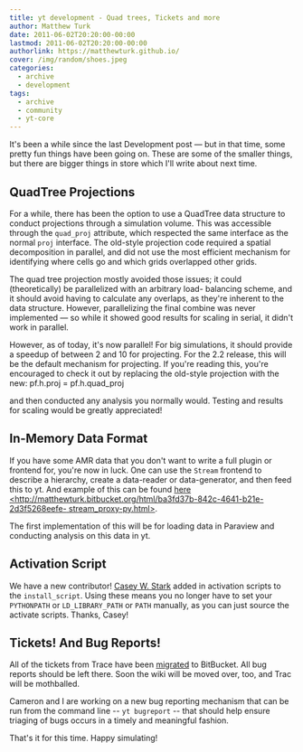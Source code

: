 ```yaml
---
title: yt development - Quad trees, Tickets and more
author: Matthew Turk
date: 2011-06-02T20:20:00-00:00
lastmod: 2011-06-02T20:20:00-00:00
authorlink: https://matthewturk.github.io/
cover: /img/random/shoes.jpeg
categories:
  - archive
  - development
tags:
  - archive
  - community
  - yt-core
---
```

It's been a while since the last Development post &mdash; but in that
time, some pretty fun things have been going on. These are some of the
smaller things, but there are bigger things in store which I'll write
about next time.

## QuadTree Projections

For a while, there has been the option to use a QuadTree data structure
to conduct projections through a simulation volume. This was accessible
through the `quad_proj` attribute, which respected the same interface as
the normal `proj` interface. The old-style projection code required a
spatial decomposition in parallel, and did not use the most efficient
mechanism for identifying where cells go and which grids overlapped
other grids.

The quad tree projection mostly avoided those issues; it could
(theoretically) be parallelized with an arbitrary load- balancing
scheme, and it should avoid having to calculate any overlaps, as they're
inherent to the data structure. However, parallelizing the final combine
was never implemented &mdash; so while it showed good results for
scaling in serial, it didn't work in parallel.

However, as of today, it's now parallel! For big simulations, it should
provide a speedup of between 2 and 10 for projecting. For the 2.2
release, this will be the default mechanism for projecting. If you're
reading this, you're encouraged to check it out by replacing the
old-style projection with the new: pf.h.proj = pf.h.quad\_proj

and then conducted any analysis you normally would. Testing and results
for scaling would be greatly appreciated!

## In-Memory Data Format

If you have some AMR data that you don't want to write a full plugin or
frontend for, you're now in luck. One can use the `Stream` frontend to
describe a hierarchy, create a data-reader or data-generator, and then
feed this to yt. And example of this can be found [here
&lt;http://matthewturk.bitbucket.org/html/ba3fd37b-842c-4641-b21e-2d3f5268eefe-
stream\_proxy-py.html&gt;]().

The first implementation of this will be for loading data in Paraview
and conducting analysis on this data in yt.

## Activation Script

We have a new contributor! [Casey W. Stark](http://thestarkeffect.com/)
added in activation scripts to the `install_script`. Using these means
you no longer have to set your `PYTHONPATH` or `LD_LIBRARY_PATH` or
`PATH` manually, as you can just source the activate scripts. Thanks,
Casey!

## Tickets! And Bug Reports!

All of the tickets from Trace have been
[migrated](http://hg.enzotools.org/yt/issues) to BitBucket. All bug
reports should be left there. Soon the wiki will be moved over, too, and
Trac will be mothballed.

Cameron and I are working on a new bug reporting mechanism that can be
run from the command line -- `yt bugreport` -- that should help ensure
triaging of bugs occurs in a timely and meaningful fashion.

That's it for this time. Happy simulating!
